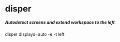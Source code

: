 # disper

##### Autodetect screens and extend workspace to the left

   disper  displays=auto -e -t left

